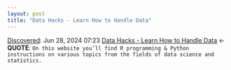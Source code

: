 ```yaml
---
layout: post
title: "Data Hacks - Learn How to Handle Data"
---
```

[Discovered](http://rolandtanglao.com/2020/07/29/p1-blogthis-checkvist-list-links-to-blog/): Jun 28, 2024 07:23 [Data Hacks - Learn How to Handle Data](https://data-hacks.com/) <- **QUOTE**: `On this website you’ll find R programming & Python instructions on various topics from the fields of data science and statistics.`
